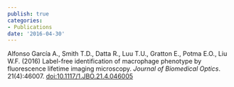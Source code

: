 ```yaml
---
publish: true
categories:
- Publications
date: '2016-04-30'
---
```


 Alfonso García A., Smith T.D., Datta R., Luu T.U., Gratton E., Potma E.O., Liu W.F.  (2016) Label-free identification of macrophage phenotype by fluorescence lifetime imaging microscopy. _Journal of Biomedical Optics_. 21(4):46007.  [doi:10.1117/1.JBO.21.4.046005](https://dx.doi.org/10.1117/1.JBO.21.4.046005)
